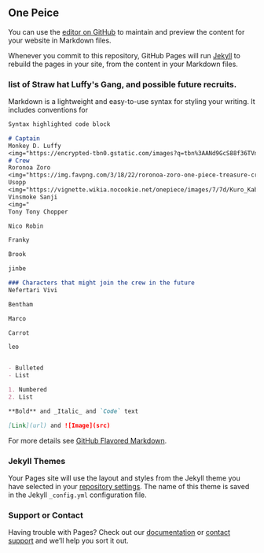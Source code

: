 ## One Peice

You can use the [editor on GitHub](https://github.com/Eman-Al/luffys-Gang/edit/main/README.md) to maintain and preview the content for your website in Markdown files.

Whenever you commit to this repository, GitHub Pages will run [Jekyll](https://jekyllrb.com/) to rebuild the pages in your site, from the content in your Markdown files.

### list of Straw hat Luffy's Gang, and possible future recruits.

Markdown is a lightweight and easy-to-use syntax for styling your writing. It includes conventions for

```markdown
Syntax highlighted code block

# Captain
Monkey D. Luffy
<img="https://encrypted-tbn0.gstatic.com/images?q=tbn%3AANd9GcS88f36TVnyhPtN1tENLPrt3EFUCFUvR2pKQw&usqp=CAU## current crew" />
# Crew
Roronoa Zoro
<img="https://img.favpng.com/3/18/22/roronoa-zoro-one-piece-treasure-cruise-monkey-d-luffy-dracule-mihawk-donquixote-doflamingo-png-favpng-d6Hpw5UGLW4UCunG2fpbG6b1X.jpg" />
Usopp
<img="https://vignette.wikia.nocookie.net/onepiece/images/7/7d/Kuro_Kabuto.png/revision/latest?cb=20141206174410" />
Vinsmoke Sanji
<img="
Tony Tony Chopper

Nico Robin

Franky

Brook

jinbe

### Characters that might join the crew in the future
Nefertari Vivi

Bentham

Marco

Carrot

leo


- Bulleted
- List

1. Numbered
2. List

**Bold** and _Italic_ and `Code` text

[Link](url) and ![Image](src)
```

For more details see [GitHub Flavored Markdown](https://guides.github.com/features/mastering-markdown/).

### Jekyll Themes

Your Pages site will use the layout and styles from the Jekyll theme you have selected in your [repository settings](https://github.com/Eman-Al/luffys-Gang/settings). The name of this theme is saved in the Jekyll `_config.yml` configuration file.

### Support or Contact

Having trouble with Pages? Check out our [documentation](https://docs.github.com/categories/github-pages-basics/) or [contact support](https://github.com/contact) and we’ll help you sort it out.

